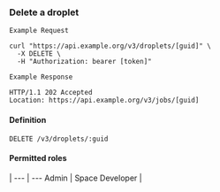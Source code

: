 ### Delete a droplet

```
Example Request
```

```shell
curl "https://api.example.org/v3/droplets/[guid]" \
  -X DELETE \
  -H "Authorization: bearer [token]"
```

```
Example Response
```

```http
HTTP/1.1 202 Accepted
Location: https://api.example.org/v3/jobs/[guid]
```

#### Definition
`DELETE /v3/droplets/:guid`

#### Permitted roles
 |
--- | ---
Admin |
Space Developer |

